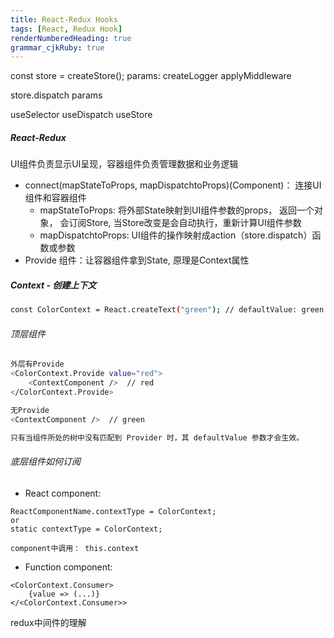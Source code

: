 ```yaml
---
title: React-Redux Hooks 
tags: [React, Redux Hook]
renderNumberedHeading: true
grammar_cjkRuby: true
---
```


const store = createStore(); params: 
createLogger
applyMiddleware

store.dispatch  params


useSelector
useDispatch
useStore

##### React-Redux
UI组件负责显示UI呈现，容器组件负责管理数据和业务逻辑
 - connect(mapStateToProps, mapDispatchtoProps)(Component)： 连接UI组件和容器组件
	 - mapStateToProps: 将外部State映射到UI组件参数的props， 返回一个对象， 会订阅Store, 当Store改变是会自动执行，重新计算UI组件参数
	 - mapDispatchtoProps: UI组件的操作映射成action（store.dispatch）函数或参数
 - Provide 组件：让容器组件拿到State, 原理是Context属性


##### Context - 创建上下文
```bash
const ColorContext = React.createText("green"); // defaultValue: green
```
###### 顶层组件
```bash
外层有Provide
<ColorContext.Provide value="red">
	<ContextComponent />  // red
</ColorContext.Provide>

无Provide
<ContextComponent />  // green

只有当组件所处的树中没有匹配到 Provider 时，其 defaultValue 参数才会生效。
```

###### 底层组件如何订阅

 - React component:

```
ReactComponentName.contextType = ColorContext;
or
static contextType = ColorContext;

component中调用： this.context
```

 - Function component:

```
<ColorContext.Consumer>
	{value => (...)}
</<ColorContext.Consumer>>
```

redux中间件的理解


